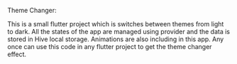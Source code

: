 Theme Changer:

This is a small flutter project which is switches between themes from light to dark. 
All the states of the app are managed using provider and the data is stored in Hive local storage.
Animations are also including in this app.
Any once can use this code in any flutter project to get the theme changer effect.
